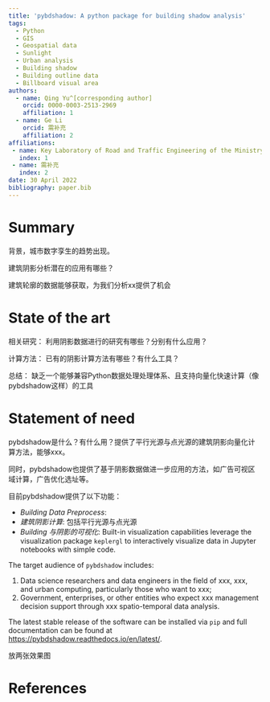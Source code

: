```yaml
---
title: 'pybdshadow: A python package for building shadow analysis'
tags:
  - Python
  - GIS
  - Geospatial data 
  - Sunlight 
  - Urban analysis 
  - Building shadow 
  - Building outline data 
  - Billboard visual area
authors:
  - name: Qing Yu^[corresponding author]
    orcid: 0000-0003-2513-2969
    affiliation: 1
  - name: Ge Li
    orcid: 需补充
    affiliation: 2
affiliations:
 - name: Key Laboratory of Road and Traffic Engineering of the Ministry of Education, Tongji University, 4800 Cao’an Road, Shanghai 201804, People’s Republic of China
   index: 1
 - name: 需补充
   index: 2
date: 30 April 2022
bibliography: paper.bib
---
```

# Summary

背景，城市数字孪生的趋势出现。

建筑阴影分析潜在的应用有哪些？

建筑轮廓的数据能够获取，为我们分析xx提供了机会

# State of the art

相关研究：
利用阴影数据进行的研究有哪些？分别有什么应用？

计算方法：
已有的阴影计算方法有哪些？有什么工具？

总结：
缺乏一个能够兼容Python数据处理处理体系、且支持向量化快速计算（像pybdshadow这样）的工具

# Statement of need

pybdshadow是什么？有什么用？提供了平行光源与点光源的建筑阴影向量化计算方法，能够xxx。

同时，pybdshadow也提供了基于阴影数据做进一步应用的方法，如广告可视区域计算，广告优化选址等。

目前pybdshadow提供了以下功能：

- *Building Data Preprocess*:
- *建筑阴影计算*: 包括平行光源与点光源
- *Building 与阴影的可视化*: Built-in visualization capabilities leverage the visualization package `keplergl` to interactively visualize data in Jupyter notebooks with simple code.

The target audience of `pybdshadow` includes:

1) Data science researchers and data engineers in the field of xxx, xxx, and urban computing, particularly those who want to xxx;
2) Government, enterprises, or other entities who expect xxx management decision support through xxx spatio-temporal data analysis.

The latest stable release of the software can be installed via `pip` and full documentation
can be found at https://pybdshadow.readthedocs.io/en/latest/.

放两张效果图

# References
